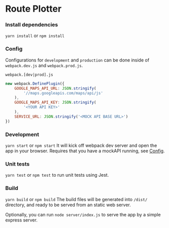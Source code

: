 # Route Plotter

### Install dependencies
`yarn install` or `npm install`

### Config
Configurations for `development` and `production` can be done inside of `webpack.dev.js` and `webpack.prod.js`.

`webpack.[dev|prod].js`
``` javascript
new webpack.DefinePlugin({
    GOOGLE_MAPS_API_URL: JSON.stringify(
        '//maps.googleapis.com/maps/api/js'
    ),
    GOOGLE_MAPS_API_KEY: JSON.stringify(
        '<YOUR API KEY>'
    ),
    SERVICE_URL: JSON.stringify('<MOCK API BASE URL>')
})
```

### Development
`yarn start` or `npm start`
It will kick off webpack dev server and open the app in your browser.
Requires that you have a mockAPI running, see [Config](#config).

### Unit tests
`yarn test` or `npm test` to run unit tests using Jest.

### Build
`yarn build` or `npm build`
The build files will be generated into `/dist/` directory, and ready to be served from an static web server.

Optionally, you can run `node server/index.js` to serve the app by a simple express server.
